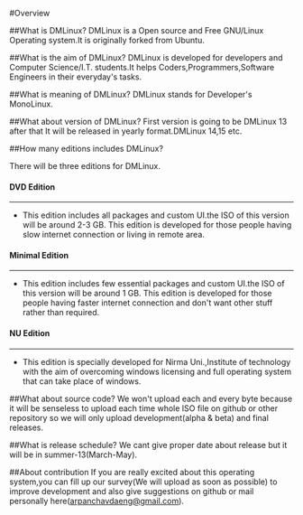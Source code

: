 #Overview

##What is DMLinux?
DMLinux is a Open source and Free GNU/Linux Operating system.It is originally forked from Ubuntu.

##What is the aim of DMLinux?
DMLinux is developed for developers and Computer Science/I.T. students.It helps Coders,Programmers,Software Engineers in their everyday's tasks.

##What is meaning of DMLinux?
DMLinux stands for Developer's MonoLinux.

##What about version of DMLinux?
First version is going to be DMLinux 13 after that It will be released in yearly format.DMLinux 14,15 etc.

##How many editions includes DMLinux?

There will be three editions for DMLinux.

#### DVD Edition
--------------
- This edition includes all packages and custom UI.the ISO of this version will be around 2-3 GB.
This edition is developed for those people having slow internet connection or living in remote area.

#### Minimal Edition
--------------
- This edition includes few essential packages and custom UI.the ISO of this version will be around 1 GB.
This edition is developed for those people having faster internet connection and don't want other stuff rather than required.

#### NU Edition
--------------
- This edition is specially developed for Nirma Uni.,Institute of technology with the aim of overcoming windows licensing and full operating system that can take place of windows.

##What about source code?
We won't upload each and every byte because it will be senseless to upload each time whole ISO file on github or other repository so we will only upload development(alpha & beta) and final releases.

##What is release schedule?
We cant give proper date about release but it will be in summer-13(March-May).

##About contribution
If you are really excited about this operating system,you can fill up our survey(We will upload as soon as possible) to improve development and also give suggestions on github or mail personally here(arpanchavdaeng@gmail.com).



